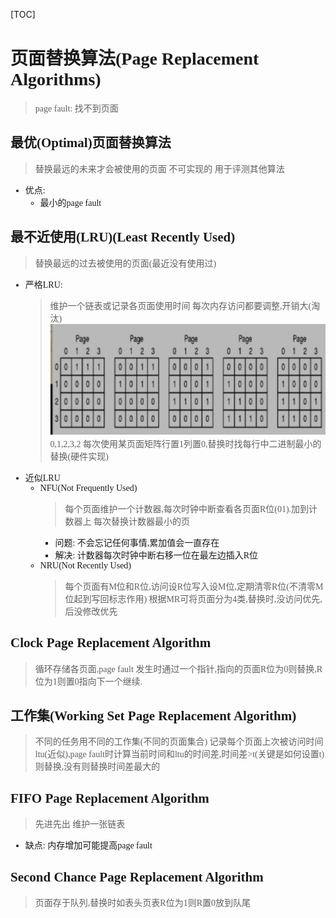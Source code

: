 [TOC]
<font face = "Consolas">

# 页面替换算法(Page Replacement Algorithms)
> page fault: 找不到页面
## 最优(Optimal)页面替换算法
> 替换最远的未来才会被使用的页面
不可实现的
用于评测其他算法
* 优点: 
    * 最小的page fault
## 最不近使用(LRU)(Least Recently Used)
> 替换最远的过去被使用的页面(最近没有使用过)
* 严格LRU:
    >  维护一个链表或记录各页面使用时间
    > 每次内存访问都要调整,开销大(淘汰)
    ![1.1严格LRU](./pics/5/1.1严格LRU.png)
    0,1,2,3,2   每次使用某页面矩阵行置1列置0,替换时找每行中二进制最小的替换(硬件实现)
* 近似LRU
    * NFU(Not Frequently Used)
        > 每个页面维护一个计数器,每次时钟中断查看各页面R位(01).加到计数器上
        每次替换计数器最小的页
        * 问题: 不会忘记任何事情,累加值会一直存在
        * 解决: 计数器每次时钟中断右移一位在最左边插入R位
    * NRU(Not Recently Used)
        > 每个页面有M位和R位,访问设R位写入设M位,定期清零R位(不清零M位起到写回标志作用)
        根据MR可将页面分为4类,替换时,没访问优先,后没修改优先
## Clock Page Replacement Algorithm
> 循环存储各页面,page fault 发生时通过一个指针,指向的页面R位为0则替换,R位为1则置0指向下一个继续.

## 工作集(Working Set Page Replacement Algorithm)
>不同的任务用不同的工作集(不同的页面集合)
记录每个页面上次被访问时间ltu(近似),page fault时计算当前时间和ltu的时间差,时间差>t(关键是如何设置t)则替换,没有则替换时间差最大的

## FIFO Page Replacement Algorithm
> 先进先出
维护一张链表
* 缺点: 内存增加可能提高page fault

## Second Chance Page Replacement Algorithm
> 页面存于队列,替换时如表头页表R位为1则R置0放到队尾